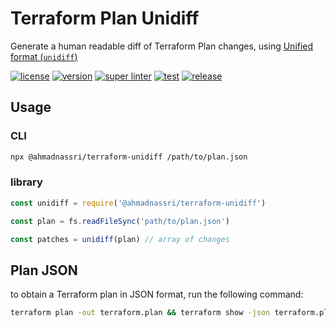 # Terraform Plan Unidiff

Generate a human readable diff of Terraform Plan changes, using [Unified format (`unidiff`)](https://en.wikipedia.org/wiki/Diff#Unified_format)

[![license][license-img]][license-url]
[![version][npm-img]][npm-url]
[![super linter][super-linter-img]][super-linter-url]
[![test][test-img]][test-url]
[![release][release-img]][release-url]

[license-url]: LICENSE
[license-img]: https://badgen.net/github/license/ahmadnassri/node-terraform-unidiff

[npm-url]: https://www.npmjs.com/package/@ahmadnassri/terraform-unidiff
[npm-img]: https://badgen.net/npm/v/@ahmadnassri/terraform-unidiff

[super-linter-url]: https://github.com/ahmadnassri/node-terraform-unidiff/actions?query=workflow%3Asuper-linter
[super-linter-img]: https://github.com/ahmadnassri/node-terraform-unidiff/workflows/super-linter/badge.svg

[test-url]: https://github.com/ahmadnassri/node-terraform-unidiff/actions?query=workflow%3Atest
[test-img]: https://github.com/ahmadnassri/node-terraform-unidiff/workflows/test/badge.svg

[release-url]: https://github.com/ahmadnassri/node-terraform-unidiff/actions?query=workflow%3Arelease
[release-img]: https://github.com/ahmadnassri/node-terraform-unidiff/workflows/release/badge.svg

## Usage

### CLI

```bash
npx @ahmadnassri/terraform-unidiff /path/to/plan.json
```

### library

```js
const unidiff = require('@ahmadnassri/terraform-unidiff')

const plan = fs.readFileSync('path/to/plan.json')

const patches = unidiff(plan) // array of changes
```

## Plan JSON

to obtain a Terraform plan in JSON format, run the following command:

```bash
terraform plan -out terraform.plan && terraform show -json terraform.plan > terraform.json
```
